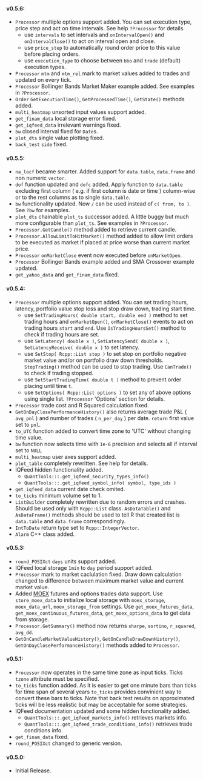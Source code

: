 #### v0.5.6:
- `Processor` multiple options support added. You can set execution type, price step and act on time intervals. See help `?Processor` for details.
    - use `intervals` to set intervals and `onIntervalOpen()` and `onIntervalClose()` to act on interval open and close. 
    - use `price_step` to automatically round order price to this value before placing orders. 
    - use `execution_type` to choose between `bbo` and `trade` (default) execution types.
- `Processor` `mtm` and `mtm_rel` mark to market values added to trades and updated on every tick.
- `Processor` Bollinger Bands Market Maker example added. See examples in `?Processor`.
- `Order` `GetExecutionTime()`, `GetProcessedTime()`, `GetState()` methods added.
- `multi_heatmap` unsorted input values support added.
- `get_finam_data` local storage error fixed.
- `get_iqfeed_data` irrelevant warnings fixed.
- `bw` closed interval fixed for `Date`s.
- `plot_dts` single value plotting fixed.
- `back_test` `side` fixed.

#### v0.5.5:
- `na_locf` became smarter. Added support for `data.table`, `data.frame` and non numeric `vector`.
- `dof` function updated and `dofc` added. Apply function to `data.table` excluding first column ( e.g. if first column is date or time ) column-wise or to the rest columns as to single `data.table`.
- `bw` functionality updated. Now `/` can be used instead of `c( from, to )`. See `?bw` for examples.
- `plot_dts` chainable `plot_ts` successor added. A little buggy but much more configurable than `plot_ts`. See examples in `?Processor`.
- `Processor.GetCandle()` method added to retrieve current candle.
- `Processor.AllowLimitToHitMarket()` method added to allow limit orders to be executed as market if placed at price worse than current market price.
- `Processor` `onMarketClose` event now executed before `onMarketOpen`.
- `Processor` Bollinger Bands example added and SMA Crossover example updated.
- `get_yahoo_data` and `get_finam_data` fixed.

#### v0.5.4:
- `Processor` multiple options support added. You can set trading hours, latency, portfolio value stop loss and stop draw down, trading start time.
    - use `SetTradingHours( double start, double end )` method to set trading hours and `onMarketOpen()`, `onMarketClose()` events to act on trading hours `start` and `end`. Use `IsTradingHoursSet()` method to check if trading hours are set.
    - use `SetLatency( double x )`, `SetLatencySend( double x )`, `SetLatencyReceive( double x )` to set latency.
    - use `SetStop( Rcpp::List stop )` to set stop on portfolio negative market value and/or on portfolio draw down thresholds. `StopTrading()` method can be used to stop trading. Use `CanTrade()` to check if trading stopped. 
    - use `SetStartTradingTime( double t )` method to prevent order placing until time `t`.
    - use `SetOptions( Rcpp::List options )` to set any of above options using single list. `?Processor` 'Options' section for details.
- `Processor` trade cost and R Squared calculation fixed.
- `GetOnDayClosePerformanceHistory()` also returns average trade P&L ( `avg_pnl` ) and number of trades ( `n_per_day` ) per date. `return` first value set to `pnl`.
- `to_UTC` function added to convert time zone to 'UTC' without changing time value.
- `bw` function now selects time with `1e-6` precision and selects all if interval set to `NULL`
- `multi_heatmap` user axes support added.
- `plot_table` completely rewritten. See help for details.
- IQFeed hidden functionality added.
    - `QuantTools:::.get_iqfeed_security_types_info()`
    - `QuantTools:::.get_iqfeed_symbol_info( symbol, type_ids )`
- `get_iqfeed_data` current date check omited.
- `to_ticks` minimum volume set to 1.
- `ListBuilder` completely rewritten due to random errors and crashes. Should be used only with `Rcpp::List` class. `AsDataTable()` and `AsDataFrame()` methods should be used to tell R that created list is `data.table` and `data.frame` correspondingly.
- `IntToDate` return type set to `Rcpp::IntegerVector`.
- `Alarm` C++ class added.

#### v0.5.3:
- `round_POSIXct` `days` units support added.
- IQFeed local storage `1min` to `day` period support added.
- `Processor` mark to market caclulation fixed. Draw down calculation changed to difference between maximum market value and current market value.
- Added [MOEX](https://www.moex.com/en/derivatives/contracts.aspx) futures and options trades data support. Use `store_moex_data` to initialize local storage with `moex_storage`, `moex_data_url`, `moex_storage_from` settings. Use `get_moex_futures_data`, `get_moex_continuous_futures_data`, `get_moex_options_data` to get data from storage.
- `Processor.GetSummary()` method now returns `sharpe`, `sortino`, `r_squared`, `avg_dd`.
- `GetOnCandleMarketValueHistory()`, `GetOnCandleDrawDownHistory()`, `GetOnDayClosePerformanceHistory()` methods added to `Processor`.

#### v0.5.1:
- `Processor` now operates in the same time zone as input ticks. Ticks `tzone` attribute must be specified.
- `to_ticks` function added. As it is easier to get one minute bars than ticks for time span of several years `to_ticks` provides convinient way to convert these bars to ticks. Note that back test results on approximated ticks will be less realistic but may be acceptable for some strategies.
- IQFeed documentation updated and some hidden functionality added.
    - `QuantTools:::.get_iqfeed_markets_info()` retrieves markets info.
    - `QuantTools:::.get_iqfeed_trade_conditions_info()` retrieves trade conditions info.
- `get_finam_data` fixed.
- `round_POSIXct` changed to generic version.

#### v0.5.0: 
- Initial Release.
